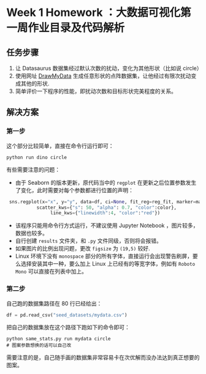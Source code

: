 # Week 1 Homework ：大数据可视化第一周作业目录及代码解析
## 任务步骤

1. 让 Datasaurus 数据集经过默认次数的扰动，变化为其他形状（比如说 circle）
2. 使用网址 [DrawMyData](http://robertgrantstats.co.uk/drawmydata.html) 生成任意形状的点阵数据集，让他经过有限次扰动变成其他的形状.
3. 简单评价一下程序的性能，即扰动次数和目标形状完美程度的关系。

## 解决方案
### 第一步
这个部分比较简单，直接在命令行运行即可：

```shell
python run dino circle
```

有些需要注意的问题：
- 由于 Seaborn 的版本更新，原代码当中的 `regplot` 在更新之后位置参数发生了变化，此时需要对每个参数都进行位置的声明：

```python
 sns.regplot(x="x", y="y", data=df, ci=None, fit_reg=reg_fit, marker=marker,
           scatter_kws={"s": 50, "alpha": 0.7, "color":color},
                line_kws={"linewidth":4, "color":"red"})
```

- 该程序只能用命令行方式运行，不建议使用 Jupyter Notebook ，图片较多，数据也较多。
- 自行创建 `results` 文件夹，和 `.py` 文件同级，否则将会报错。
- 如果图片的比例出现问题，更改 `figsize` 为 `(19,5)` 较好.
- Linux 环境下没有 `monospace` 部分的所有字体，直接运行会出现警告刷屏，要么选择安装其中一种，要么加上 Linux 上已经有的等宽字体，例如有 `Roboto Mono` 可以直接在列表中加上。

### 第二步
自己跑的数据集路径在 80 行已经给出：

```python
df = pd.read_csv("seed_datasets/mydata.csv")
```

把自己的数据集放在这个路径下跑如下的命令即可：
```shell
python same_stats.py run mydata circle
# 图案参数想换的话可以自己改
```

需要注意的是，自己随手画的数据集非常容易卡在次优解而没办法达到真正想要的图案。

